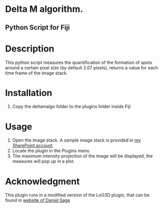 # Delta M algorithm.
## Python Script for Fiji

Description
============
This python script measures the quantification of the formation of spots around a certain pixel size (by default 2.07 pixels), returns a value for each time frame of the image stack.

Installation
============

1) Copy the deltamalgo folder to the plugins folder inside Fiji

Usage
============
1) Open the image stack. 
A sample image stack is provided in [my SharePoint account ](https://unican-my.sharepoint.com/:f:/g/personal/gomezperezai_unican_es/EpFrxdHEw2JFskqrGkSkF9QBvpLVRH3uTBam1OHlpC7iTQ?e=gCIfke)
2) Locate the plugin in the Plugins menu
3) The maximum intensity projection of the image will be displayed, the measures will pop up in a plot.
 
 Acknowledgment
 ==============
 This plugin runs in a modified version of the LoG3D plugin, that can be found in
[website of Daniel Sage](http://bigwww.epfl.ch/sage/soft/LoG3D/)
